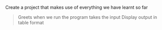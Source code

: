 Create a project that makes use of everything we have learnt so far

> Greets when we run the program
> takes the input
> Display output in table format